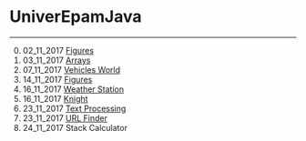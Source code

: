 # UniverEpamJava

----
0. 02_11_2017 [Figures](../tree/master/src/main/java/task0_02_11_2017_Figures)
1. 03_11_2017 [Arrays](../tree/master/src/main/java/task1_03_11_2017_Arrays)
2. 07_11_2017 [Vehicles World](../tree/master/src/main/java/task2_07_11_2017_VehiclesWorld)
3. 14_11_2017 [Figures](../tree/master/src/main/java/task3_14_11_2017_Figures)
4. 16_11_2017 [Weather Station](../tree/master/src/main/java/task4_16_11_2017_WeatherStation)
5. 16_11_2017 [Knight](../tree/master/src/main/java/task5_16_11_2017_Knight)
6. 23_11_2017 [Text Processing](../tree/master/src/main/java/task6_23_11_2017_TextProcessing)
7. 23_11_2017 [URL Finder](../tree/master/src/main/java/task7_23_11_2017_URLFinder)
8. 24_11_2017 Stack Calculator

